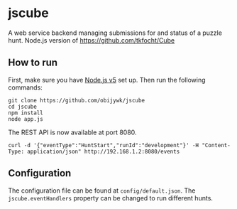 # jscube
A web service backend managing submissions for and status of a puzzle hunt. Node.js version of https://github.com/tkfocht/Cube

## How to run

First, make sure you have [Node.js v5](https://nodejs.org/en/download/stable/) set up. Then run the following commands:

```
git clone https://github.com/obijywk/jscube
cd jscube
npm install
node app.js
```

The REST API is now available at port 8080.

```
curl -d '{"eventType":"HuntStart","runId":"development"}' -H "Content-Type: application/json" http://192.168.1.2:8080/events
```

## Configuration

The configuration file can be found at `config/default.json`. The `jscube.eventHandlers` property can be changed to run different hunts.
